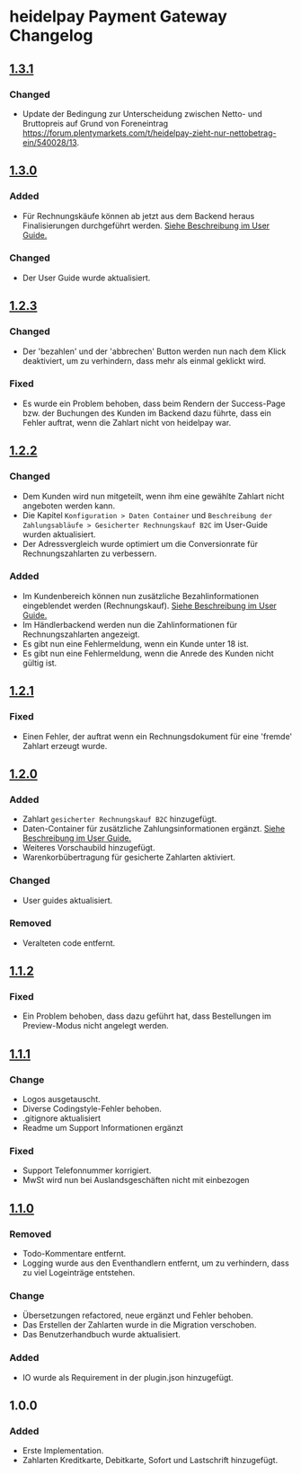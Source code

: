 # heidelpay Payment Gateway Changelog

## [1.3.1][1.3.1]

### Changed
- Update der Bedingung zur Unterscheidung zwischen Netto- und Bruttopreis auf Grund von Foreneintrag https://forum.plentymarkets.com/t/heidelpay-zieht-nur-nettobetrag-ein/540028/13.

## [1.3.0][1.3.0]

### Added
- Für Rechnungskäufe können ab jetzt aus dem Backend heraus Finalisierungen durchgeführt werden. [Siehe Beschreibung im User Guide.](user_guide_de.md)

### Changed
- Der User Guide wurde aktualisiert.

## [1.2.3][1.2.3]

### Changed
- Der 'bezahlen' und der 'abbrechen' Button werden nun nach dem Klick deaktiviert, um zu verhindern, dass mehr als einmal geklickt wird.

### Fixed
- Es wurde ein Problem behoben, dass beim Rendern der Success-Page bzw. der Buchungen des Kunden im Backend dazu führte, dass ein Fehler auftrat, wenn die Zahlart nicht von heidelpay war.

## [1.2.2][1.2.2]

### Changed
- Dem Kunden wird nun mitgeteilt, wenn ihm eine gewählte Zahlart nicht angeboten werden kann.
- Die Kapitel ``Konfiguration > Daten Container`` und ``Beschreibung der Zahlungsabläufe > Gesicherter Rechnungskauf B2C`` im User-Guide wurden aktualisiert.
- Der Adressvergleich wurde optimiert um die Conversionrate für Rechnungszahlarten zu verbessern.

### Added
- Im Kundenbereich können nun zusätzliche Bezahlinformationen eingeblendet werden (Rechnungskauf). [Siehe Beschreibung im User Guide.](user_guide_de.md)
- Im Händlerbackend werden nun die Zahlinformationen für Rechnungszahlarten angezeigt.
- Es gibt nun eine Fehlermeldung, wenn ein Kunde unter 18 ist.
- Es gibt nun eine Fehlermeldung, wenn die Anrede des Kunden nicht gültig ist.

## [1.2.1][1.2.1]

### Fixed
- Einen Fehler, der auftrat wenn ein Rechnungsdokument für eine 'fremde' Zahlart erzeugt wurde.

## [1.2.0][1.2.0]

### Added
- Zahlart ``gesicherter Rechnungskauf B2C`` hinzugefügt.
- Daten-Container für zusätzliche Zahlungsinformationen ergänzt. [Siehe Beschreibung im User Guide.](user_guide_de.md)
- Weiteres Vorschaubild hinzugefügt.
- Warenkorbübertragung für gesicherte Zahlarten aktiviert.

### Changed
- User guides aktualisiert.

### Removed
- Veralteten code entfernt.

## [1.1.2][1.1.2]

### Fixed
- Ein Problem behoben, dass dazu geführt hat, dass Bestellungen im Preview-Modus nicht angelegt werden.

## [1.1.1][1.1.1]

### Change
- Logos ausgetauscht.
- Diverse Codingstyle-Fehler behoben.
- .gitignore aktualisiert
- Readme um Support Informationen ergänzt

### Fixed
- Support Telefonnummer korrigiert.
- MwSt wird nun bei Auslandsgeschäften nicht mit einbezogen

## [1.1.0][1.1.0]

### Removed
- Todo-Kommentare entfernt.
- Logging wurde aus den Eventhandlern entfernt, um zu verhindern, dass zu viel Logeinträge entstehen.

### Change
- Übersetzungen refactored, neue ergänzt und Fehler behoben.
- Das Erstellen der Zahlarten wurde in die Migration verschoben.
- Das Benutzerhandbuch wurde aktualisiert.

### Added
- IO wurde als Requirement in der plugin.json hinzugefügt.

## 1.0.0

### Added
- Erste Implementation.
- Zahlarten Kreditkarte, Debitkarte, Sofort und Lastschrift hinzugefügt.

[1.1.0]: https://github.com/heidelpay/plentymarkets-gateway/tree/1.1.0
[1.1.1]: https://github.com/heidelpay/plentymarkets-gateway/compare/1.1.0..1.1.1
[1.1.2]: https://github.com/heidelpay/plentymarkets-gateway/compare/1.1.1..1.1.2
[1.2.0]: https://github.com/heidelpay/plentymarkets-gateway/compare/1.1.2..1.2.0
[1.2.1]: https://github.com/heidelpay/plentymarkets-gateway/compare/1.2.0..1.2.1
[1.2.2]: https://github.com/heidelpay/plentymarkets-gateway/compare/1.2.1..1.2.2
[1.2.3]: https://github.com/heidelpay/plentymarkets-gateway/compare/1.2.2..1.2.3
[1.3.0]: https://github.com/heidelpay/plentymarkets-gateway/compare/1.2.3..1.3.0
[1.3.1]: https://github.com/heidelpay/plentymarkets-gateway/compare/1.3.0..1.3.1
